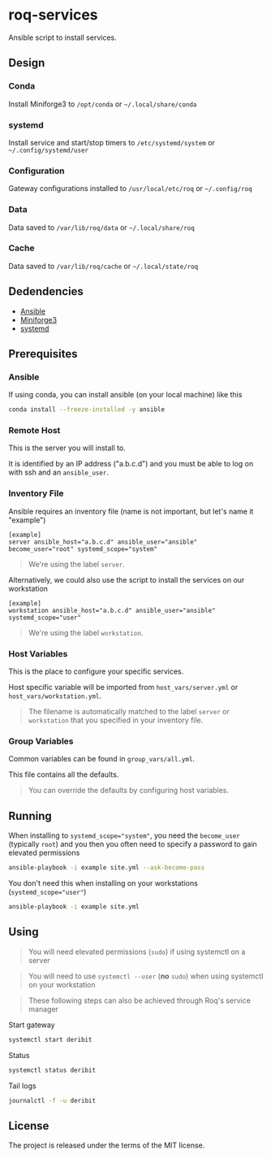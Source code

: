 # roq-services

Ansible script to install services.

## Design

### Conda

Install Miniforge3 to `/opt/conda` or `~/.local/share/conda`

### systemd

Install service and start/stop timers to `/etc/systemd/system` or `~/.config/systemd/user`

### Configuration

Gateway configurations installed to `/usr/local/etc/roq` or `~/.config/roq`

### Data

Data saved to `/var/lib/roq/data` or `~/.local/share/roq`

### Cache

Data saved to `/var/lib/roq/cache` or `~/.local/state/roq`


## Dedendencies

* [Ansible](https://www.ansible.com/)
* [Miniforge3](https://github.com/conda-forge/miniforge)
* [systemd](https://systemd.io/)


## Prerequisites

### Ansible

If using conda, you can install ansible (on your local machine) like this

```bash
conda install --freeze-installed -y ansible
```

### Remote Host

This is the server you will install to.

It is identified by an IP address ("a.b.c.d") and you must be able to log on with ssh and an `ansible_user`.


### Inventory File

Ansible requires an inventory file (name is not important, but let's name it "example")

```
[example]
server ansible_host="a.b.c.d" ansible_user="ansible" become_user="root" systemd_scope="system"
```

> We're using the label `server`.

Alternatively, we could also use the script to install the services on our workstation

```
[example]
workstation ansible_host="a.b.c.d" ansible_user="ansible" systemd_scope="user"
```

> We're using the label `workstation`.

### Host Variables

This is the place to configure your specific services.

Host specific variable will be imported from `host_vars/server.yml` or `host_vars/workstation.yml`.

> The filename is automatically matched to the label `server` or `workstation` that you specified in your inventory file.

### Group Variables

Common variables can be found in `group_vars/all.yml`.

This file contains all the defaults.

> You can override the defaults by configuring host variables.


## Running

When installing to `systemd_scope="system"`, you need the `become_user` (typically `root`) and you then you often need to
specify a password to gain elevated permissions

```bash
ansible-playbook -i example site.yml --ask-become-pass
```

You don't need this when installing on your workstations (`systemd_scope="user"`)

```bash
ansible-playbook -i example site.yml
```

## Using

> You will need elevated permissions (`sudo`) if using systemctl on a server

> You will need to use `systemctl --user` (**no** `sudo`) when using systemctl on your workstation

> These following steps can also be achieved through Roq's service manager

Start gateway

```bash
systemctl start deribit
```

Status

```bash
systemctl status deribit
```

Tail logs

```bash
journalctl -f -u deribit
```


## License

The project is released under the terms of the MIT license.
